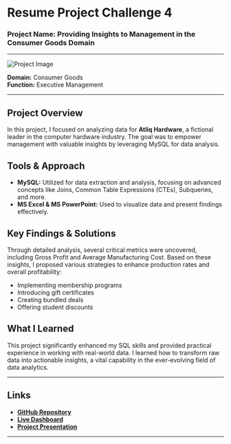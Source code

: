 
# Resume Project Challenge 4

### Project Name: Providing Insights to Management in the Consumer Goods Domain

---

![Project Image](Image_Link) <!-- Replace with the actual image link if available -->

**Domain:** Consumer Goods  
**Function:** Executive Management  

---

## Project Overview

In this project, I focused on analyzing data for **Atliq Hardware**, a fictional leader in the computer hardware industry. The goal was to empower management with valuable insights by leveraging MySQL for data analysis.

## Tools & Approach

- **MySQL:** Utilized for data extraction and analysis, focusing on advanced concepts like Joins, Common Table Expressions (CTEs), Subqueries, and more.
- **MS Excel & MS PowerPoint:** Used to visualize data and present findings effectively.

## Key Findings & Solutions

Through detailed analysis, several critical metrics were uncovered, including Gross Profit and Average Manufacturing Cost. Based on these insights, I proposed various strategies to enhance production rates and overall profitability:
- Implementing membership programs
- Introducing gift certificates
- Creating bundled deals
- Offering student discounts

## What I Learned

This project significantly enhanced my SQL skills and provided practical experience in working with real-world data. I learned how to transform raw data into actionable insights, a vital capability in the ever-evolving field of data analytics.

---

## Links

- **[GitHub Repository](GitHub_Link)** <!-- Replace with your actual GitHub repository link -->
- **[Live Dashboard](Dashboard_Link)** <!-- Replace with the actual link if available -->
- **[Project Presentation](Presentation_Link)** <!-- Replace with the actual link if available -->

---

